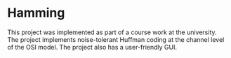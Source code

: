 # Hamming
This project was implemented as part of a course work at the university. 
The project implements noise-tolerant Huffman coding at the channel level of the OSI model. 
The project also has a user-friendly GUI.
